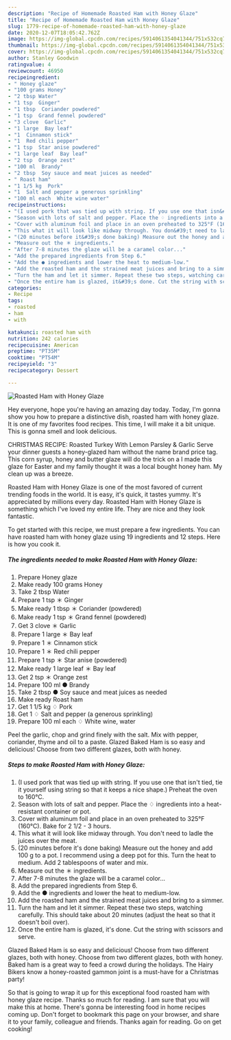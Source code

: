 ```yaml
---
description: "Recipe of Homemade Roasted Ham with Honey Glaze"
title: "Recipe of Homemade Roasted Ham with Honey Glaze"
slug: 1779-recipe-of-homemade-roasted-ham-with-honey-glaze
date: 2020-12-07T18:05:42.762Z
image: https://img-global.cpcdn.com/recipes/5914061354041344/751x532cq70/roasted-ham-with-honey-glaze-recipe-main-photo.jpg
thumbnail: https://img-global.cpcdn.com/recipes/5914061354041344/751x532cq70/roasted-ham-with-honey-glaze-recipe-main-photo.jpg
cover: https://img-global.cpcdn.com/recipes/5914061354041344/751x532cq70/roasted-ham-with-honey-glaze-recipe-main-photo.jpg
author: Stanley Goodwin
ratingvalue: 4
reviewcount: 46950
recipeingredient:
- " Honey glaze"
- "100 grams Honey"
- "2 tbsp Water"
- "1 tsp  Ginger"
- "1 tbsp  Coriander powdered"
- "1 tsp  Grand fennel powdered"
- "3 clove  Garlic"
- "1 large  Bay leaf"
- "1  Cinnamon stick"
- "1  Red chili pepper"
- "1 tsp  Star anise powdered"
- "1 large leaf  Bay leaf"
- "2 tsp  Orange zest"
- "100 ml  Brandy"
- "2 tbsp  Soy sauce and meat juices as needed"
- " Roast ham"
- "1 1/5 kg  Pork"
- "1  Salt and pepper a generous sprinkling"
- "100 ml each  White wine water"
recipeinstructions:
- "(I used pork that was tied up with string. If you use one that isn&#39;t tied, tie it yourself using string so that it keeps a nice shape.) Preheat the oven to 160°C."
- "Season with lots of salt and pepper. Place the ♢ ingredients into a heat-resistant container or pot."
- "Cover with aluminum foil and place in an oven preheated to 325°F (160°C). Bake for 2 1/2 - 3 hours."
- "This what it will look like midway through. You don&#39;t need to ladle the juices over the meat."
- "(20 minutes before it&#39;s done baking) Measure out the honey and add 100 g to a pot. I recommend using a deep pot for this. Turn the heat to medium. Add 2 tablespoons of water and mix."
- "Measure out the ＊ ingredients."
- "After 7-8 minutes the glaze will be a caramel color..."
- "Add the prepared ingredients from Step 6."
- "Add the ● ingredients and lower the heat to medium-low."
- "Add the roasted ham and the strained meat juices and bring to a simmer."
- "Turn the ham and let it simmer. Repeat these two steps, watching carefully. This should take about 20 minutes (adjust the heat so that it doesn&#39;t boil over)."
- "Once the entire ham is glazed, it&#39;s done. Cut the string with scissors and serve."
categories:
- Recipe
tags:
- roasted
- ham
- with

katakunci: roasted ham with 
nutrition: 242 calories
recipecuisine: American
preptime: "PT35M"
cooktime: "PT54M"
recipeyield: "3"
recipecategory: Dessert

---
```



![Roasted Ham with Honey Glaze](https://img-global.cpcdn.com/recipes/5914061354041344/751x532cq70/roasted-ham-with-honey-glaze-recipe-main-photo.jpg)

Hey everyone, hope you're having an amazing day today. Today, I'm gonna show you how to prepare a distinctive dish, roasted ham with honey glaze. It is one of my favorites food recipes. This time, I will make it a bit unique. This is gonna smell and look delicious.

CHRISTMAS RECIPE: Roasted Turkey With Lemon Parsley &amp; Garlic Serve your dinner guests a honey-glazed ham without the name brand price tag. This corn syrup, honey and butter glaze will do the trick on a I made this glaze for Easter and my family thought it was a local bought honey ham. My clean up was a breeze.

Roasted Ham with Honey Glaze is one of the most favored of current trending foods in the world. It is easy, it's quick, it tastes yummy. It's appreciated by millions every day. Roasted Ham with Honey Glaze is something which I've loved my entire life. They are nice and they look fantastic.


To get started with this recipe, we must prepare a few ingredients. You can have roasted ham with honey glaze using 19 ingredients and 12 steps. Here is how you cook it.

<!--inarticleads1-->

##### The ingredients needed to make Roasted Ham with Honey Glaze:

1. Prepare  Honey glaze
1. Make ready 100 grams Honey
1. Take 2 tbsp Water
1. Prepare 1 tsp ＊ Ginger
1. Make ready 1 tbsp ＊ Coriander (powdered)
1. Make ready 1 tsp ＊ Grand fennel (powdered)
1. Get 3 clove ＊ Garlic
1. Prepare 1 large ＊ Bay leaf
1. Prepare 1 ＊ Cinnamon stick
1. Prepare 1 ＊ Red chili pepper
1. Prepare 1 tsp ＊ Star anise (powdered)
1. Make ready 1 large leaf ＊ Bay leaf
1. Get 2 tsp ＊ Orange zest
1. Prepare 100 ml ● Brandy
1. Take 2 tbsp ● Soy sauce and meat juices as needed
1. Make ready  Roast ham
1. Get 1 1/5 kg ♢ Pork
1. Get 1 ♢ Salt and pepper (a generous sprinkling)
1. Prepare 100 ml each ♢ White wine, water


Peel the garlic, chop and grind finely with the salt. Mix with pepper, coriander, thyme and oil to a paste. Glazed Baked Ham is so easy and delicious! Choose from two different glazes, both with honey. 

<!--inarticleads2-->

##### Steps to make Roasted Ham with Honey Glaze:

1. (I used pork that was tied up with string. If you use one that isn&#39;t tied, tie it yourself using string so that it keeps a nice shape.) Preheat the oven to 160°C.
1. Season with lots of salt and pepper. Place the ♢ ingredients into a heat-resistant container or pot.
1. Cover with aluminum foil and place in an oven preheated to 325°F (160°C). Bake for 2 1/2 - 3 hours.
1. This what it will look like midway through. You don&#39;t need to ladle the juices over the meat.
1. (20 minutes before it&#39;s done baking) Measure out the honey and add 100 g to a pot. I recommend using a deep pot for this. Turn the heat to medium. Add 2 tablespoons of water and mix.
1. Measure out the ＊ ingredients.
1. After 7-8 minutes the glaze will be a caramel color...
1. Add the prepared ingredients from Step 6.
1. Add the ● ingredients and lower the heat to medium-low.
1. Add the roasted ham and the strained meat juices and bring to a simmer.
1. Turn the ham and let it simmer. Repeat these two steps, watching carefully. This should take about 20 minutes (adjust the heat so that it doesn&#39;t boil over).
1. Once the entire ham is glazed, it&#39;s done. Cut the string with scissors and serve.


Glazed Baked Ham is so easy and delicious! Choose from two different glazes, both with honey. Choose from two different glazes, both with honey. Baked ham is a great way to feed a crowd during the holidays. The Hairy Bikers know a honey-roasted gammon joint is a must-have for a Christmas party! 

So that is going to wrap it up for this exceptional food roasted ham with honey glaze recipe. Thanks so much for reading. I am sure that you will make this at home. There's gonna be interesting food in home recipes coming up. Don't forget to bookmark this page on your browser, and share it to your family, colleague and friends. Thanks again for reading. Go on get cooking!
